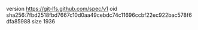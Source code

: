 version https://git-lfs.github.com/spec/v1
oid sha256:7fbd2518fbd7667c10d0aa49cebdc74c11696ccbf22ec922bac578f6dfa85988
size 1936
